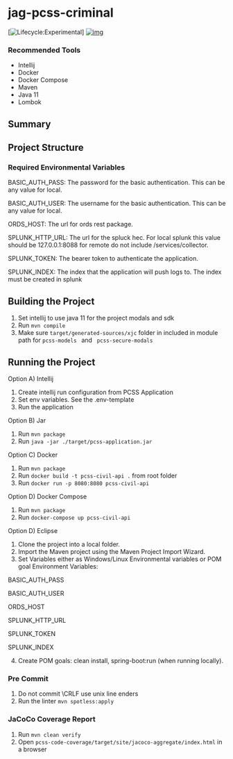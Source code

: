 # jag-pcss-criminal

[![Lifecycle:Experimental](https://img.shields.io/badge/Lifecycle-Experimental-339999)] [![img](https://img.shields.io/badge/Chat-on%20RocketChat-%230f95d0.svg)](https://chat.developer.gov.bc.ca/group/efiling-hub-integration)

### Recommended Tools
* Intellij
* Docker
* Docker Compose
* Maven
* Java 11
* Lombok

## Summary

## Project Structure

### Required Environmental Variables

BASIC_AUTH_PASS: The password for the basic authentication. This can be any value for local.

BASIC_AUTH_USER: The username for the basic authentication. This can be any value for local.

ORDS_HOST: The url for ords rest package.

SPLUNK_HTTP_URL: The url for the spluck hec. For local splunk this value should be 127.0.0.1:8088 for
remote do not include /services/collector.

SPLUNK_TOKEN: The bearer token to authenticate the application.

SPLUNK_INDEX: The index that the application will push logs to. The index must be created in splunk

## Building the Project
1) Set intellij to use java 11 for the project modals and sdk
2) Run ``mvn compile``
3) Make sure ```target/generated-sources/xjc``` folder in included in module path for ```pcss-models ``` and ``` pcss-secure-modals```

## Running the Project
Option A) Intellij
1) Create intellij run configuration from PCSS Application
2) Set env variables. See the .env-template
3) Run the application

Option B) Jar
1) Run ```mvn package```
2) Run ```java -jar ./target/pcss-application.jar```

Option C) Docker
1) Run ```mvn package```
2) Run ```docker build -t pcss-civil-api .``` from root folder
3) Run ```docker run -p 8080:8080 pcss-civil-api```

Option D) Docker Compose
1) Run ```mvn package```
2) Run ```docker-compose up pcss-civil-api```

Option D) Eclipse
1) Clone the project into a local folder.
2) Import the Maven project using the Maven Project Import Wizard.
3) Set Variables either as Windows/Linux Environmental variables or POM goal Environment Variables:

BASIC_AUTH_PASS

BASIC_AUTH_USER

ORDS_HOST

SPLUNK_HTTP_URL

SPLUNK_TOKEN

SPLUNK_INDEX

4) Create POM goals: clean install, spring-boot:run  (when running locally).

### Pre Commit
1) Do not commit \CRLF use unix line enders
2) Run the linter ```mvn spotless:apply```

### JaCoCo Coverage Report
1) Run ```mvn clean verify```
3) Open ```pcss-code-coverage/target/site/jacoco-aggregate/index.html``` in a browser
